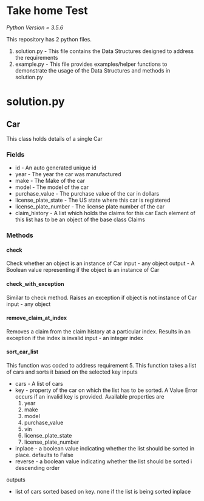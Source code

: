 # Take home Test
*Python Version = 3.5.6*

This repository has 2 python files.
1. solution.py - This file contains the Data Structures designed to address the requirements
2. example.py - This file provides examples/helper functions to demonstrate the usage of the Data Structures and methods in solution.py

# solution.py

## Car

This class holds details of a single Car
### Fields
- id - An auto generated unique id
- year - The year the car was manufactured
- make - The Make of the car
- model - The model of the car
- purchase_value - The purchase value of the car in dollars
- license_plate_state - The US state where this car is registered
- license_plate_number - The license plate number of the car
- claim_history - A list which holds the claims for this car Each element of this list has to be an object of the base class Claims

### Methods
#### check
Check whether an object is an instance of Car
input - any object
output - A Boolean value representing if the object is an instance of Car

#### check_with_exception
Similar to check method. Raises an exception if object is not instance of Car
input - any object

#### remove_claim_at_index
Removes a claim from the claim history at a particular index. Results in an exception if the index is invalid
input - an integer index

#### sort_car_list
This function was coded to address requirement 5. This function takes a list of cars and sorts it based on the selected key
inputs
 - cars - A list of cars
 - key - property of the car on which the list has to be sorted. A Value Error occurs if an invalid key is provided. Available properties are
	 1. year
	 2. make
	 3. model
	 4. purchase_value
	 5. vin
	 6. license_plate_state
	 7. license_plate_number
- inplace - a boolean value indicating whether the list should be sorted in place. defaults to False
- reverse - a boolean value indicating whether the list should be sorted i descending order

outputs
 - list of cars sorted based on key. none if the list is being sorted inplace 
